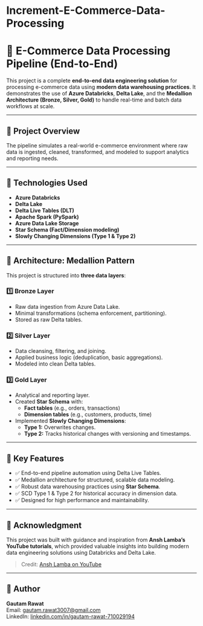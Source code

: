 # Increment-E-Commerce-Data-Processing
# 🛒 E-Commerce Data Processing Pipeline (End-to-End)

This project is a complete **end-to-end data engineering solution** for processing e-commerce data using **modern data warehousing practices**. It demonstrates the use of **Azure Databricks**, **Delta Lake**, and the **Medallion Architecture (Bronze, Silver, Gold)** to handle real-time and batch data workflows at scale.

---

## 🚀 Project Overview

The pipeline simulates a real-world e-commerce environment where raw data is ingested, cleaned, transformed, and modeled to support analytics and reporting needs.

---

## 🔧 Technologies Used

- **Azure Databricks**
- **Delta Lake**
- **Delta Live Tables (DLT)**
- **Apache Spark (PySpark)**
- **Azure Data Lake Storage**
- **Star Schema (Fact/Dimension modeling)**
- **Slowly Changing Dimensions (Type 1 & Type 2)**

---

## 🧱 Architecture: Medallion Pattern

This project is structured into **three data layers**:

### 1️⃣ Bronze Layer
- Raw data ingestion from Azure Data Lake.
- Minimal transformations (schema enforcement, partitioning).
- Stored as raw Delta tables.

### 2️⃣ Silver Layer
- Data cleansing, filtering, and joining.
- Applied business logic (deduplication, basic aggregations).
- Modeled into clean Delta tables.

### 3️⃣ Gold Layer
- Analytical and reporting layer.
- Created **Star Schema** with:
  - **Fact tables** (e.g., orders, transactions)
  - **Dimension tables** (e.g., customers, products, time)
- Implemented **Slowly Changing Dimensions**:
  - **Type 1:** Overwrites changes.
  - **Type 2:** Tracks historical changes with versioning and timestamps.

---

## 🧪 Key Features

- ✅ End-to-end pipeline automation using Delta Live Tables.
- ✅ Medallion architecture for structured, scalable data modeling.
- ✅ Robust data warehousing practices using **Star Schema**.
- ✅ SCD Type 1 & Type 2 for historical accuracy in dimension data.
- ✅ Designed for high performance and maintainability.

---
## 🙏 Acknowledgment

This project was built with guidance and inspiration from **Ansh Lamba’s YouTube tutorials**, which provided valuable insights into building modern data engineering solutions using Databricks and Delta Lake.

> Credit: [Ansh Lamba on YouTube]([https://www.youtube.com/@AnshLambaJSR])

---

## 📌 Author

**Gautam Rawat**  
Email: gautam.rawat3007@gmail.com  
LinkedIn: [linkedin.com/in/gautam-rawat-710029194](https://linkedin.com/in/gautam-rawat-710029194)





